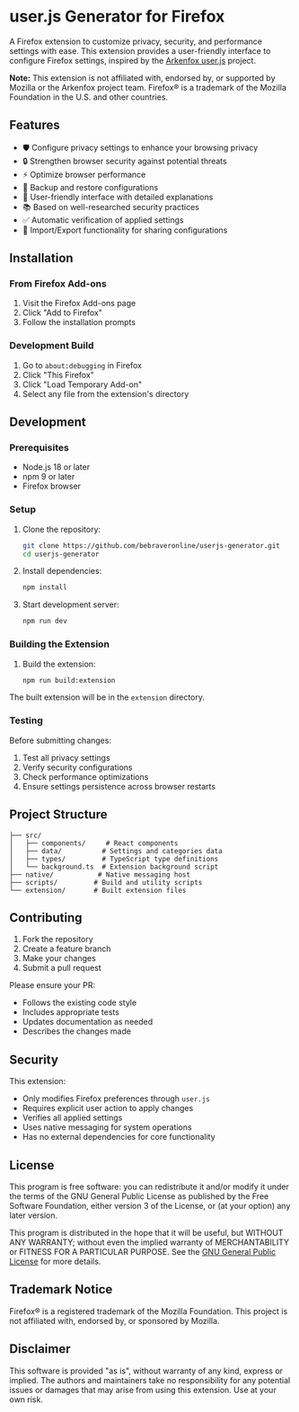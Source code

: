 # user.js Generator for Firefox

A Firefox extension to customize privacy, security, and performance settings with ease. This extension provides a user-friendly interface to configure Firefox settings, inspired by the [Arkenfox user.js](https://github.com/arkenfox/user.js) project.

**Note:** This extension is not affiliated with, endorsed by, or supported by Mozilla or the Arkenfox project team. Firefox® is a trademark of the Mozilla Foundation in the U.S. and other countries.

## Features

- 🛡️ Configure privacy settings to enhance your browsing privacy
- 🔒 Strengthen browser security against potential threats
- ⚡ Optimize browser performance
- 💾 Backup and restore configurations
- 🎯 User-friendly interface with detailed explanations
- 📚 Based on well-researched security practices
- ✅ Automatic verification of applied settings
- 🔄 Import/Export functionality for sharing configurations

## Installation

### From Firefox Add-ons
1. Visit the Firefox Add-ons page
2. Click "Add to Firefox"
3. Follow the installation prompts

### Development Build
1. Go to `about:debugging` in Firefox
2. Click "This Firefox"
3. Click "Load Temporary Add-on"
4. Select any file from the extension's directory

## Development

### Prerequisites
- Node.js 18 or later
- npm 9 or later
- Firefox browser

### Setup
1. Clone the repository:
   ```bash
   git clone https://github.com/bebraveronline/userjs-generator.git
   cd userjs-generator
   ```

2. Install dependencies:
   ```bash
   npm install
   ```

3. Start development server:
   ```bash
   npm run dev
   ```

### Building the Extension
1. Build the extension:
   ```bash
   npm run build:extension
   ```

The built extension will be in the `extension` directory.

### Testing
Before submitting changes:
1. Test all privacy settings
2. Verify security configurations
3. Check performance optimizations
4. Ensure settings persistence across browser restarts

## Project Structure

```
├── src/
│   ├── components/     # React components
│   ├── data/          # Settings and categories data
│   ├── types/         # TypeScript type definitions
│   └── background.ts  # Extension background script
├── native/           # Native messaging host
├── scripts/         # Build and utility scripts
└── extension/       # Built extension files
```

## Contributing

1. Fork the repository
2. Create a feature branch
3. Make your changes
4. Submit a pull request

Please ensure your PR:
- Follows the existing code style
- Includes appropriate tests
- Updates documentation as needed
- Describes the changes made

## Security

This extension:
- Only modifies Firefox preferences through `user.js`
- Requires explicit user action to apply changes
- Verifies all applied settings
- Uses native messaging for system operations
- Has no external dependencies for core functionality

## License

This program is free software: you can redistribute it and/or modify it under the terms of the GNU General Public License as published by the Free Software Foundation, either version 3 of the License, or (at your option) any later version.

This program is distributed in the hope that it will be useful, but WITHOUT ANY WARRANTY; without even the implied warranty of MERCHANTABILITY or FITNESS FOR A PARTICULAR PURPOSE. See the [GNU General Public License](https://www.gnu.org/licenses/gpl-3.0.en.html) for more details.

## Trademark Notice

Firefox® is a registered trademark of the Mozilla Foundation. This project is not affiliated with, endorsed by, or sponsored by Mozilla.

## Disclaimer

This software is provided "as is", without warranty of any kind, express or implied. The authors and maintainers take no responsibility for any potential issues or damages that may arise from using this extension. Use at your own risk.